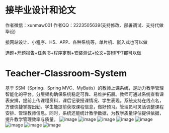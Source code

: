 # 接毕业设计和论文
作者微信：xunmaw001  作者QQ：2223505639(支持修改、部署调试、支持代做毕设)

接网站设计、小程序、H5、APP、各种系统等，单片机、嵌入式也可以做

选题+开题报告+任务书+程序定制+安装测试+论文+答辩PPT都可以做
# Teacher-Classroom-System
基于 SSM（Spring、Spring MVC、MyBatis）的教师上课系统，是助力教学管理智能化的平台。分层架构确保系统稳定可靠、易维护拓展。教师可通过系统查看课表安排，提前上传课程资料，课后记录授课情况、学生表现。系统支持在线点名，方便快捷掌握出勤。学生能提前获取课程信息，做好预习。管理员可灵活调整课程安排、管理教师信息。同时，系统还能统计教学数据，为教学质量评估提供依据，提升教学管理效率与质量。 
![image](https://github.com/user-attachments/assets/f57d995b-9d57-46dd-a250-68e7d9add2ab)
![image](https://github.com/user-attachments/assets/10c7b141-202f-4f6c-9928-ef83360831d3)
![image](https://github.com/user-attachments/assets/0089e59d-0e7e-46b4-8d88-a90605241796)
![image](https://github.com/user-attachments/assets/829fc119-350a-479d-b26c-0263539d3cb1)
![image](https://github.com/user-attachments/assets/4fdac952-f902-4d1e-8236-7c356a58e67a)
![image](https://github.com/user-attachments/assets/76d555f6-1a91-40a7-a2d9-5ef1fb59c60c)
![image](https://github.com/user-attachments/assets/5eba5189-34a6-45f8-828f-fbaa6a091597)
![image](https://github.com/user-attachments/assets/3aa71650-f2a0-49d4-8555-cb95d910ed53)
